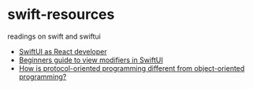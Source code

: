 # swift-resources
readings on swift and swiftui

- [SwiftUI as React developer](https://blog.maximeheckel.com/posts/swiftui-as-react-developer/)
- [Beginners guide to view modifiers in SwiftUI](https://www.calincrist.com/blog/2020-05-02-beginners-guide-to-view-modifiers-swiftui/)
- [How is protocol-oriented programming different from object-oriented programming?](https://www.hackingwithswift.com/quick-start/understanding-swift/how-is-protocol-oriented-programming-different-from-object-oriented-programming)
